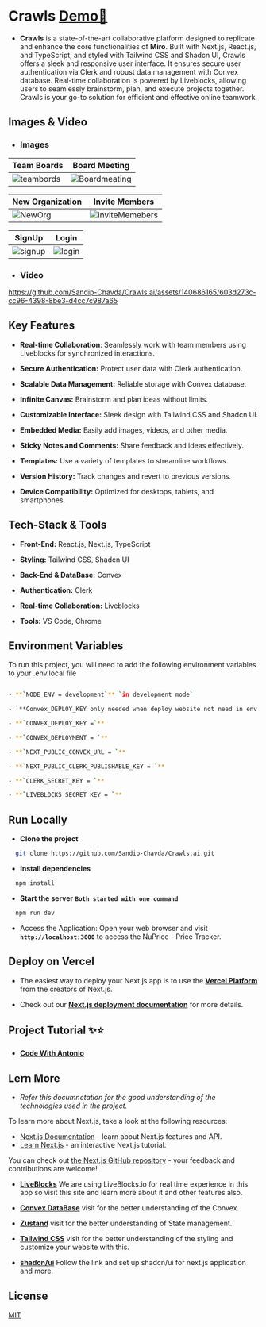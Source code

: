 # Crawls [Demo🔗](https://crawls.vercel.app/)

- **Crawls** is a state-of-the-art collaborative platform designed to replicate and enhance the core functionalities of **Miro**. Built with Next.js, React.js, and TypeScript, and styled with Tailwind CSS and Shadcn UI, Crawls offers a sleek and responsive user interface. It ensures secure user authentication via Clerk and robust data management with Convex database. Real-time collaboration is powered by Liveblocks, allowing users to seamlessly brainstorm, plan, and execute projects together. Crawls is your go-to solution for efficient and effective online teamwork.

## Images & Video

- ### Images

| Team Boards | Board Meeting |
| ----------- | ------------ |
| ![teambords](https://github.com/Sandip-Chavda/Crawls.ai/assets/140686165/f5b0de2b-d724-40c4-8334-8e79cb2b2519) | ![Boardmeating](https://github.com/Sandip-Chavda/Crawls.ai/assets/140686165/22dac319-676a-418e-a0de-31ac090c6cdb) |

| New Organization | Invite Members |
| ------------ | ------------ |
| ![NewOrg](https://github.com/Sandip-Chavda/Crawls.ai/assets/140686165/50d0e84d-01a0-4969-b9d2-d4e54b2637f1) | ![InviteMemebers](https://github.com/Sandip-Chavda/Crawls.ai/assets/140686165/1093f5f8-9975-4a0e-8982-e3c44536c862) |

| SignUp | Login |
| ------------ | ------------ |
| ![signup](https://github.com/Sandip-Chavda/Crawls.ai/assets/140686165/8d17e82c-7d97-4efa-bec0-3dee85437f6b) | ![login](https://github.com/Sandip-Chavda/Crawls.ai/assets/140686165/c555968d-ca7d-43e1-9b4d-176af3d1c6d6) |

- ### Video

https://github.com/Sandip-Chavda/Crawls.ai/assets/140686165/603d273c-cc96-4398-8be3-d4cc7c987a65


## Key Features

- **Real-time Collaboration**: Seamlessly work with team members using Liveblocks for synchronized interactions.

- **Secure Authentication:** Protect user data with Clerk authentication.

- **Scalable Data Management:** Reliable storage with Convex database.

- **Infinite Canvas:** Brainstorm and plan ideas without limits.

- **Customizable Interface:** Sleek design with Tailwind CSS and Shadcn UI.

- **Embedded Media:** Easily add images, videos, and other media.

- **Sticky Notes and Comments:** Share feedback and ideas effectively.

- **Templates:** Use a variety of templates to streamline workflows.

- **Version History:** Track changes and revert to previous versions.

- **Device Compatibility:** Optimized for desktops, tablets, and smartphones.

## Tech-Stack & Tools

- **Front-End:** React.js, Next.js, TypeScript

- **Styling:** Tailwind CSS, Shadcn UI

- **Back-End & DataBase:** Convex

- **Authentication:** Clerk

- **Real-time Collaboration:** Liveblocks

- **Tools:** VS Code, Chrome

## Environment Variables

To run this project, you will need to add the following environment variables to your .env.local file

```bash

- **`NODE_ENV = development`** `in development mode`

- `**Convex_DEPLOY_KEY only needed when deploy website not need in env.local file which you will get from convex production**`

- **`CONVEX_DEPLOY_KEY =`**

- **`CONVEX_DEPLOYMENT = `**

- **`NEXT_PUBLIC_CONVEX_URL = `**

- **`NEXT_PUBLIC_CLERK_PUBLISHABLE_KEY = `**

- **`CLERK_SECRET_KEY = `**

- **`LIVEBLOCKS_SECRET_KEY = `**

```

## Run Locally

- **Clone the project**

```bash
  git clone https://github.com/Sandip-Chavda/Crawls.ai.git
```

- **Install dependencies**

```bash
  npm install
```

- **Start the server** **`Both started with one command`**

```bash
  npm run dev
```

- Access the Application: Open your web browser and visit **`http://localhost:3000`** to access the NuPrice - Price Tracker.

## Deploy on Vercel

- The easiest way to deploy your Next.js app is to use the **[Vercel Platform](https://vercel.com/new?utm_medium=default-template&filter=next.js&utm_source=create-next-app&utm_campaign=create-next-app-readme)** from the creators of Next.js.

- Check out our **[Next.js deployment documentation](https://nextjs.org/docs/deployment)** for more details.

## Project Tutorial ✨⭐

- **[Code With Antonio](https://www.youtube.com/watch?v=ADJKbuayubE&pp=ygUKbWlybyBjbG9uZQ%3D%3D)**

## Lern More

- _Refer this documnetation for the good understanding of the technologies used in the project._

To learn more about Next.js, take a look at the following resources:

- [Next.js Documentation](https://nextjs.org/docs) - learn about Next.js features and API.
- [Learn Next.js](https://nextjs.org/learn) - an interactive Next.js tutorial.

You can check out [the Next.js GitHub repository](https://github.com/vercel/next.js/) - your feedback and contributions are welcome!

- **[LiveBlocks](https://liveblocks.io/docs)** We are using LiveBlocks.io for real time experience in this app so visit this site and learn more about it and other features also.

- **[Convex DataBase](https://docs.convex.dev/quickstart/nextjs)** visit for the better understanding of the Convex.

- **[Zustand](https://docs.pmnd.rs/zustand/getting-started/introduction)** visit for the better understanding of State management.

- **[Tailwind CSS](https://tailwindcss.com/docs/installation)** visit for the better understanding of the styling and customize your website with this.

- **[shadcn/ui](https://ui.shadcn.com/docs/installation/next)** Follow the link and set up shadcn/ui for next.js application and more.

## License

[MIT](https://choosealicense.com/licenses/mit/)
